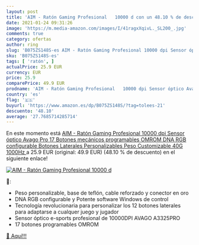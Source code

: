 ```yaml
---
layout: post
title: 'AIM - Ratón Gaming Profesional   10000 d con un 48.10 % de descuento'
date: 2021-01-24 09:31:26
image: 'https://m.media-amazon.com/images/I/41ragxXqivL._SL200_.jpg'
comments: true
category: ofertas
author: ring
slug: 'B075ZS148S-es AIM - Ratón Gaming Profesional 10000 dpi Sensor óptico...'
sku: 'B075ZS148S-es'
tags: [ 'ratón', ]
actualPrice: 25.9 EUR
currency: EUR
price: 25.9
comparePrice: 49.9 EUR
prodname: 'AIM - Ratón Gaming Profesional   10000 dpi Sensor óptico Avago Pro 17 Botones mecánicos programables OMROM  DNA RGB configurable  Botones Laterales Personalizables  Peso Customizable  40G 1000Hz '
country: 'es'
flag: '🇪🇸'
buyurl: 'https://www.amazon.es/dp/B075ZS148S/?tag=tolees-21'
descuento: '48.10'
average: '27.7685714285714'
---
```


En este momento está [AIM - Ratón Gaming Profesional   10000 dpi Sensor óptico Avago Pro 17 Botones mecánicos programables OMROM  DNA RGB configurable  Botones Laterales Personalizables  Peso Customizable  40G 1000Hz ](https://www.amazon.es/dp/B075ZS148S/?tag=tolees-21) a 25.9 EUR (original: 49.9 EUR) (48.10 %  de descuento) en el siguiente enlace!

[![AIM - Ratón Gaming Profesional   10000 d](https://m.media-amazon.com/images/I/41ragxXqivL._SL200_.jpg)](https://www.amazon.es/dp/B075ZS148S/?tag=tolees-21)

🔎:

- Peso personalizable, base de teflón, cable reforzado y conector en oro
- DNA RGB configurable y Potente software Windows de control
- Tecnología revolucionaria para personalizar los 12 botones laterales para adaptarse a cualquer juego y jugador
- Sensor óptico e-sports profesional de 10000DPI AVAGO A3325PRO
- 17 botones programables OMROM

[🛒 Aquí!!!](https://www.amazon.es/dp/B075ZS148S/?tag=tolees-21)
